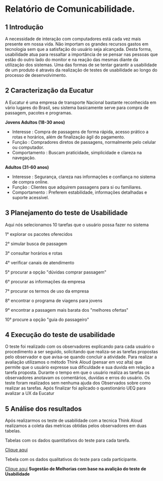 # Relatório de Comunicabilidade.


## 1 Introdução 

A necessidade de interação com computadores está cada vez mais presente em nossa vida. Não importam os grandes recursos gastos em tecnologia sem que a satisfação do usuário seja alcançada. Desta forma, usabilidade atua para ressaltar a importância de se pensar nas pessoas que estão do outro lado do monitor e na reação das mesmas diante da utilização dos sistemas. Uma das formas de se tentar garantir a usabilidade de um produto é através da realização de testes de usabilidade ao longo do processo de desenvolvimento.

## 2 Caracterização da Eucatur

A Eucatur é uma empresa de transporte Nacional bastante reconhecida em vário lugares do Brasil, seu sistema basicamente serve para compra de passagem, pacotes e programas.

**Jovens Adultos (18-30 anos)**
- Interesse : Compra de passagens de forma rápida, acesso prático a rotas e horários, além de finalização ágil do pagamento.
- Função : Compradores diretos de passagens, normalmente pelo celular ou computador.
- Comportamento : Buscam praticidade, simplicidade e clareza na navegação.

**Adultos (31-60 anos)**
- Interesse : Segurança, clareza nas informações e confiança no sistema de compra online.
- Função : Clientes que adquirem passagens para si ou familiares.
- Comportamento : Preferem estabilidade, informações detalhadas e suporte acessível.

## 3 Planejamento do teste de Usabilidade

Aqui nós selecionamos 10 tarefas que o usuário possa fazer no sistema 

1° explorar os pacotes oferecidos 

2° simular busca de passagem

3° consultar horários e rotas

4° verificar canais de atendimento

5° procurar a opção "dúvidas comprar passagem"

6° procurar as informações da empresa

7° procurar os termos de uso da empresa 

8° encontrar o programa de viagens para jovens 

9° encontrar a passagem mais barata dos "melhores ofertas"

10° procure a opção "guia do passageiro"

## 4 Execução do teste de usabilidade

O teste foi realizado com os observadores explicando para cada usuário o procedimento a ser seguido, solicitando que realiza-se as tarefas propostas pelo observador  e que avisa-se quando concluir a  atividade. Para realizar a avaliação utilizamos o método Think Aloud (pensar em voz alta) que permite que o usuário expresse sua dificuldade e sua duvida em relação a tarefa proposta. Durante o tempo em que o usuário realiza as tarefas os observadores anotavam os comentários, duvidas e erros do usuário. Os teste foram realizados sem nenhuma ajuda dos Observados sobre como realizar as tarefas. Após finalizar foi aplicado o questionário UEQ para avalizar a UX da Eucatur

## 5 Análise dos resultados

Após realizarmos  os teste de usabilidade com a tecnica Think Aloud realizamos a coleta das metricas obtidas pelos observadores em duas tabelas.

Tabelas com os dados quantitativos do teste para cada tarefa.

[Clique aqui](https://github.com/Lipezwx3l/IHC/blob/main/tp1/3-Teste-Usabilidade/Tabela_tarefas.md)

Tebela com os dados qualitativos do teste para cada participante.

[Clique aqui]()
**Sugestão de Melhorias com base na avalição do teste de Usabilidade**
